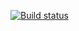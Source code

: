 [![Build status](https://ci.appveyor.com/api/projects/status/mbma56c1o9gbg7i6/branch/master?svg=true)](https://ci.appveyor.com/project/ZimovOleg/pageobjects/branch/master)

